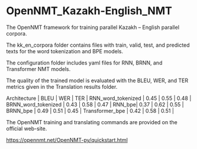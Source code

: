 # OpenNMT_Kazakh-English_NMT

The OpenNMT framework for training parallel Kazakh – English parallel corpora.

The kk_en_corpora folder contains files with train, valid, test, and predicted texts for the word tokenization and BPE models.

The configuration folder includes yaml files for RNN, BRNN, and Transformer NMT models.

The quality of the trained model is evaluated with the BLEU, WER, and TER metrics given in the Translation results folder.

Architecture | BLEU | WER | TER | 
RNN_word_tokenized | 0.45 | 0.55 | 0.48 | 
BRNN_word_tokenized | 0.43 | 0.58 | 0.47 | 
RNN_bpe| 0.37 | 0.62 | 0.55 |
BRNN_bpe | 0.49 | 0.51 | 0.45 |
Transformer_bpe | 0.42 | 0.58 | 0.51 |

The OpenNMT training and translating commands are provided on the official web-site.

https://opennmt.net/OpenNMT-py/quickstart.html
